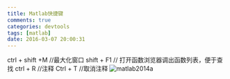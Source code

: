 ```yaml
---
title: Matlab快捷键
comments: true
categories: devtools
tags: [matlab]
date: 2016-03-07 20:00:31
---
```

ctrl + shift +M  //最大化窗口
shift + F1    // 打开函数浏览器调出函数列表，便于查找
ctrl + R    //注释
Ctrl + T    //取消注释
![matlab2014a](/PostImage/matlab2014a.png)
